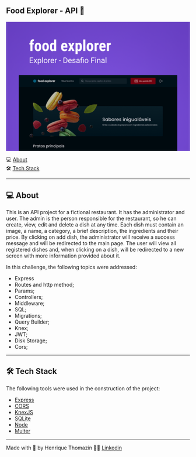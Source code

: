 ## Food Explorer - API 🚀

<p align="center" style="display: flex; align-items: flex-start; justify-content: center;">
  <img alt="foodexplorer" title="#foodexplorer" src=".github/Capa.png" width="100%">

</p>

</p>
<p>
💻 <a href="#-about">About</a><br>
🛠️ <a href="#-tech-stack">Tech Stack</a> <br>
</p>

---

## 💻 About

This is an API project for a fictional restaurant. It has the administrator and user. The admin is the person responsible for the restaurant, so he can create, view, edit and delete a dish at any time. Each dish must contain an image, a name, a category, a brief description, the ingredients and their price. By clicking on add dish, the administrator will receive a success message and will be redirected to the main page. The user will view all registered dishes and, when clicking on a dish, will be redirected to a new screen with more information provided about it.

In this challenge, the following topics were addressed:

- Express
- Routes and http method;
- Params;
- Controllers;
- Middleware;
- SQL;
- Migrations;
- Query Builder;
- Knex;
- JWT;
- Disk Storage;
- Cors;
---

## 🛠️ Tech Stack

The following tools were used in the construction of the project:
- [Express](https://expressjs.com/)
- [CORS](https://expressjs.com/en/resources/middleware/cors.html)
- [KnexJS](http://knexjs.org/)
- [SQLite](https://github.com/mapbox/node-sqlite3)
- [Node](https://github.com/node)
- [Multer](https://github.com/expressjs/multer)

---

Made with 💜 by Henrique Thomazin 👨🏻 [Linkedin](https://www.linkedin.com/in/henrique-thomazin-068922162/)

